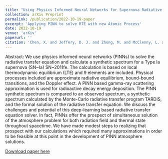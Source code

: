 ```yaml
---
title: "Using Physics Informed Neural Networks for Supernova Radiative Transfer Simulation"
collection: arXiv Preprint
permalink: /publication/2022-10-19-paper
excerpt: 'Applying PINN to solve RTE with new Atomic Process'
date: 2022-10-19
venue: 'arXiv'
paperurl: ''
citation: 'Chen, X. and Jeffery, D. J. and Zhong, M. and McClenny, L. and Braga-Neto, U. and Wang L. (2022). &quot;Using Physics Informed Neural Networks for Supernova Radiative Transfer Simulation.&quot; <i>arXiv 2022</i>.'
---
```

Abstract: We use physics informed neural networks (PINNs) to solve the radiative transfer equation and calculate a synthetic spectrum for a Type Ia supernova (SN~Ia) SN~2011fe.  The calculation is based on local thermodynamic equilibrium (LTE) and 9 elements are included. Physical processes included are approximate radiative equilibrium, bound-bound transitions, and the Doppler effect. A PINN based gamma-ray scattering approximation is used for radioactive decay energy deposition. The PINN synthetic spectrum is compared to an observed spectrum, a synthetic spectrum calculated by the Monte-Carlo radiative transfer program TARDIS, and the formal solution of the radiative transfer equation. We discuss the challenges and potential of this deep-learning based radiative transfer equation solver. In fact, PINNs offer the prospect of simultaneous solution of the atmosphere problem for both radiation field and thermal state throughout spacetime.  We have made modest steps to realizing that prospect with our calculations which required many approximations in order to be feasible at this point in the development of PINN atmosphere solutions. 

[Download paper here](https://arxiv.org)
